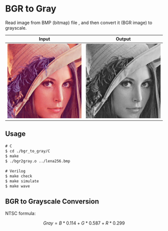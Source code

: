 # BGR to Gray
Read image from BMP (bitmap) file , and then convert it (BGR image) to grayscale.

| Input                   | Output                       |
| ----------------------- | ---------------------------- |
| ![input](./lena256.bmp) | ![output](./output_gray.bmp) |

## Usage
```shell
# C
$ cd ./bgr_to_gray/C
$ make
$ ./bgr2gray.o ../lena256.bmp

# Verilog
$ make check
$ make simulate
$ make wave
```

## BGR to Grayscale Conversion
NTSC formula:

$$Gray = B*0.114 + G*0.587 + R*0.299$$